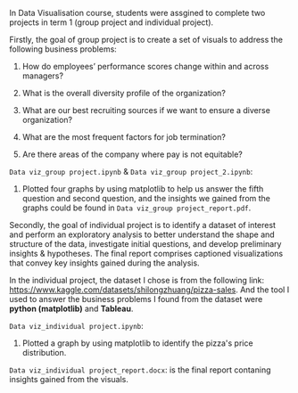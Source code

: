 In Data Visualisation course, students were assgined to complete two projects in term 1 (group project and individual project).

Firstly, the goal of group project is to create a set of visuals to address the following business problems:

1. How do employees’ performance scores change within and across managers?

2. What is the overall diversity profile of the organization?

3. What are our best recruiting sources if we want to ensure a diverse organization?

4. What are the most frequent factors for job termination?

5. Are there areas of the company where pay is not equitable?

```Data viz_group project.ipynb``` & ```Data viz_group project_2.ipynb```:
1. Plotted four graphs by using matplotlib to help us answer the fifth question and second question, and the insights we gained from the graphs could be found in ```Data viz_group project_report.pdf```.



Secondly, the goal of individual project is to identify a dataset of interest and perform an exploratory analysis to better understand the shape and structure of the data, investigate initial questions, and develop preliminary insights & hypotheses. The final report comprises captioned visualizations that convey key insights gained during the analysis.

In the individual project, the dataset I chose is from the following link: https://www.kaggle.com/datasets/shilongzhuang/pizza-sales.
And the tool I used to answer the business problems I found from the dataset were **python (matplotlib)** and **Tableau**.

```Data viz_individual project.ipynb```:
1. Plotted a graph by using matplotlib to identify the pizza's price distribution.

```Data viz_individual project_report.docx```: is the final report contaning insights gained from the visuals.
